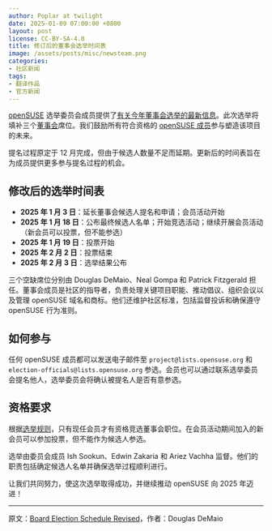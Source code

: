 ```yaml
---
author: Poplar at twilight
date: 2025-01-09 07:00:00 +0800
layout: post
license: CC-BY-SA-4.0
title: 修订后的董事会选举时间表
image: /assets/posts/misc/newsteam.png
categories:
- 社区新闻
tags:
- 翻译作品
- 官方新闻
---
```


[openSUSE] 选举委员会成员提供了[有关今年董事会选举的最新信息][update]。此次选举将填补三个[董事会]席位。我们鼓励所有符合资格的 [openSUSE 成员]参与塑造该项目的未来。

[openSUSE]: https://www.opensuse.org/
[update]: https://lists.opensuse.org/archives/list/project@lists.opensuse.org/thread/KDQ4BNJUOPZVOVZ4ARHKMMUNIUUYWLHR/
[董事会]: https://en.opensuse.org/openSUSE:Board
[openSUSE 成员]: https://en.opensuse.org/openSUSE:Members

提名过程原定于 12 月完成，但由于候选人数量不足而延期。更新后的时间表旨在为成员提供更多参与提名过程的机会。

## 修改后的选举时间表

- **2025 年 1 月 3 日**：延长董事会候选人提名和申请；会员活动开始
- **2025 年 1 月 18 日**：公布最终候选人名单；开始竞选活动；继续开展会员活动（新会员可以投票，但不能参选）
- **2025 年 1 月 19 日**：投票开始
- **2025 年 2 月 2 日**：投票结束
- **2025 年 2 月 3 日**：选举结果公布

三个空缺席位分别由 Douglas DeMaio、Neal Gompa 和 Patrick Fitzgerald 担任。董事会成员是社区的指导者，负责处理关键项目职能、推动倡议、组织会议以及管理 openSUSE 域名和商标。他们还维护社区标准，包括监督投诉和确保遵守 openSUSE 行为准则。

## 如何参与

任何 openSUSE 成员都可以发送电子邮件至 `project@lists.opensuse.org` 和 `election-officials@lists.opensuse.org` 参选。会员也可以通过联系选举委员会提名他人，选举委员会将确认被提名人是否有意参选。

## 资格要求

根据[选举规则]，只有现任会员才有资格竞选董事会职位。在会员活动期间加入的新会员可以参加投票，但不能作为候选人参选。

[选举规则]: https://en.opensuse.org/openSUSE:Board_election_rules

选举由委员会成员 Ish Sookun、Edwin Zakaria 和 Ariez Vachha 监督。他们的职责包括确定候选人名单并确保选举过程顺利进行。

让我们共同努力，使这次选举取得成功，并继续推动 openSUSE 向 2025 年迈进！

----

原文：[Board Election Schedule Revised](https://news.opensuse.org/2025/01/07/board-elections-for-three-seats-revised/)，作者：Douglas DeMaio